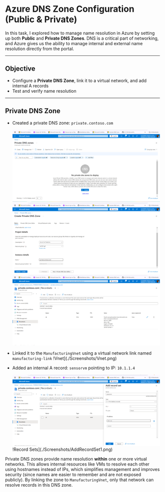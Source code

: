 # Azure DNS Zone Configuration (Public & Private)

In this task, I explored how to manage name resolution in Azure by setting up both **Public** and **Private DNS Zones**. 
DNS is a critical part of networking, and Azure gives us the ability to manage internal and external name resolution directly from the portal.

---

## Objective
- Configure a **Private DNS Zone**, link it to a virtual network, and add internal A records
- Test and verify name resolution

---
## Private DNS Zone

- Created a private DNS zone: `private.contoso.com`

	![DNS Zone](./Screenshots/privDNS1.png)
	![DNS Zone](./Screenshots/privDNS2.png)
	![DNS Zone](./Screenshots/privDNS3.png)

- Linked it to the `ManufacturingVnet` using a virtual network link named `manufacturing-link`
	!Vnet](./Screenshots/Vnet.png)

- Added an internal A record: `sensorvm` pointing to IP: `10.1.1.4`

	![Record Sets](./Screenshots/AddRecordset.png)
	!Record Sets](./Screenshots/AddRecordSet1.png)
	
 
Private DNS zones provide name resolution **within** one or more virtual networks. This allows internal resources like VMs to resolve each other using hostnames instead of IPs, which simplifies management and improves security (since names are easier to remember and are not exposed publicly). By linking the zone to `ManufacturingVnet`, only that network can resolve records in this DNS zone.


 
